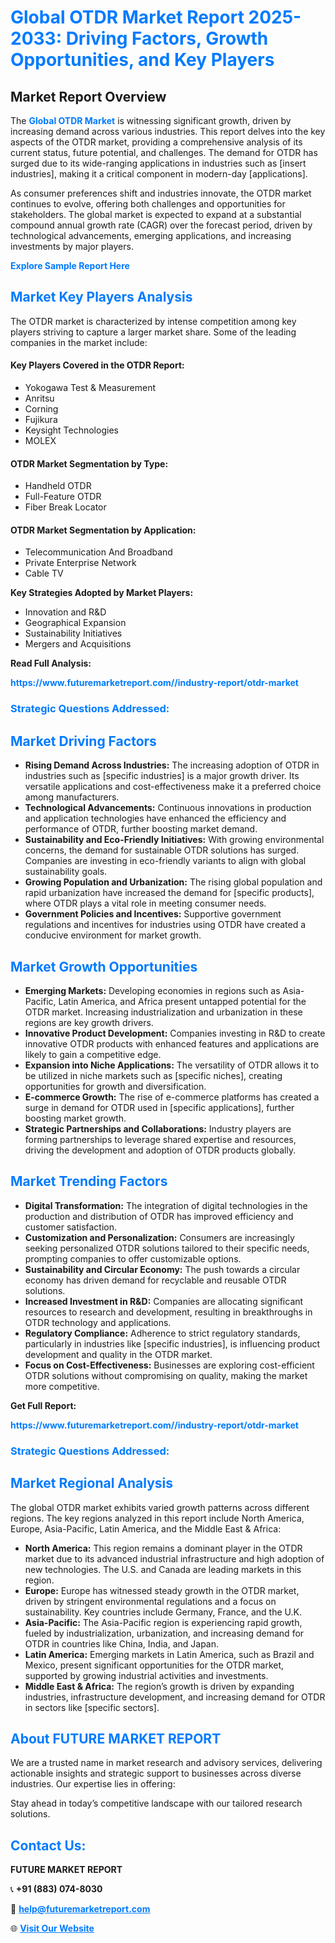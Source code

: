 <h1 style="color: #007BFF;">Global OTDR Market Report 2025-2033: Driving Factors, Growth Opportunities, and Key Players</h1>

<section id="overview">
<h2>Market Report Overview</h2>
<p>The <a href="https://www.futuremarketreport.com//industry-report/otdr-market" style="color: #007BFF; text-decoration: none;"><strong>Global OTDR Market</strong></a> is witnessing significant growth, driven by increasing demand across various industries. This report delves into the key aspects of the OTDR market, providing a comprehensive analysis of its current status, future potential, and challenges. The demand for OTDR has surged due to its wide-ranging applications in industries such as [insert industries], making it a critical component in modern-day [applications].</p>
<p>As consumer preferences shift and industries innovate, the OTDR market continues to evolve, offering both challenges and opportunities for stakeholders. The global market is expected to expand at a substantial compound annual growth rate (CAGR) over the forecast period, driven by technological advancements, emerging applications, and increasing investments by major players.</p>
</section>

<section id="overview">
<p><a href="https://www.futuremarketreport.com//request-sample/reportId=50814" style="color: #007BFF; text-decoration: none;"><strong>Explore Sample Report Here</strong></a></p>
</section>

<section id="key-players">
<h2 style="color: #007BFF;">Market Key Players Analysis</h2>
<p>The OTDR market is characterized by intense competition among key players striving to capture a larger market share. Some of the leading companies in the market include:</p>
<h4>Key Players Covered in the OTDR Report:</h4>
<ul><li>Yokogawa Test &amp; Measurement</li><li>Anritsu</li><li>Corning</li><li>Fujikura</li><li>Keysight Technologies</li><li>MOLEX</li></ul>
<h4>OTDR Market Segmentation by Type:</h4>
<ul><li>Handheld OTDR</li><li>Full-Feature OTDR</li><li>Fiber Break Locator</li></ul>

<h4>OTDR Market Segmentation by Application:</h4>
<ul><li>Telecommunication And Broadband</li><li>Private Enterprise Network</li><li>Cable TV</li></ul>
<p><strong>Key Strategies Adopted by Market Players:</strong></p>
<ul>
<li>Innovation and R&D</li>
<li>Geographical Expansion</li>
<li>Sustainability Initiatives</li>
<li>Mergers and Acquisitions</li>
</ul>
</section>

<section>
<p><strong>Read Full Analysis: </strong></p><a href="https://www.futuremarketreport.com//industry-report/otdr-market" style="color: #007BFF; text-decoration: none;"><strong>https://www.futuremarketreport.com//industry-report/otdr-market</strong></a>
<h3 style="color: #007BFF;">Strategic Questions Addressed:</h3>
</section>

<section id="driving-factors">
<h2 style="color: #007BFF;">Market Driving Factors</h2>
<ul>
<li><strong>Rising Demand Across Industries:</strong> The increasing adoption of OTDR in industries such as [specific industries] is a major growth driver. Its versatile applications and cost-effectiveness make it a preferred choice among manufacturers.</li>
<li><strong>Technological Advancements:</strong> Continuous innovations in production and application technologies have enhanced the efficiency and performance of OTDR, further boosting market demand.</li>
<li><strong>Sustainability and Eco-Friendly Initiatives:</strong> With growing environmental concerns, the demand for sustainable OTDR solutions has surged. Companies are investing in eco-friendly variants to align with global sustainability goals.</li>
<li><strong>Growing Population and Urbanization:</strong> The rising global population and rapid urbanization have increased the demand for [specific products], where OTDR plays a vital role in meeting consumer needs.</li>
<li><strong>Government Policies and Incentives:</strong> Supportive government regulations and incentives for industries using OTDR have created a conducive environment for market growth.</li>
</ul>
</section>

<section id="growth-opportunities">
<h2 style="color: #007BFF;">Market Growth Opportunities</h2>
<ul>
<li><strong>Emerging Markets:</strong> Developing economies in regions such as Asia-Pacific, Latin America, and Africa present untapped potential for the OTDR market. Increasing industrialization and urbanization in these regions are key growth drivers.</li>
<li><strong>Innovative Product Development:</strong> Companies investing in R&D to create innovative OTDR products with enhanced features and applications are likely to gain a competitive edge.</li>
<li><strong>Expansion into Niche Applications:</strong> The versatility of OTDR allows it to be utilized in niche markets such as [specific niches], creating opportunities for growth and diversification.</li>
<li><strong>E-commerce Growth:</strong> The rise of e-commerce platforms has created a surge in demand for OTDR used in [specific applications], further boosting market growth.</li>
<li><strong>Strategic Partnerships and Collaborations:</strong> Industry players are forming partnerships to leverage shared expertise and resources, driving the development and adoption of OTDR products globally.</li>
</ul>
</section>

<section id="trending-factors">
<h2 style="color: #007BFF;">Market Trending Factors</h2>
<ul>
<li><strong>Digital Transformation:</strong> The integration of digital technologies in the production and distribution of OTDR has improved efficiency and customer satisfaction.</li>
<li><strong>Customization and Personalization:</strong> Consumers are increasingly seeking personalized OTDR solutions tailored to their specific needs, prompting companies to offer customizable options.</li>
<li><strong>Sustainability and Circular Economy:</strong> The push towards a circular economy has driven demand for recyclable and reusable OTDR solutions.</li>
<li><strong>Increased Investment in R&D:</strong> Companies are allocating significant resources to research and development, resulting in breakthroughs in OTDR technology and applications.</li>
<li><strong>Regulatory Compliance:</strong> Adherence to strict regulatory standards, particularly in industries like [specific industries], is influencing product development and quality in the OTDR market.</li>
<li><strong>Focus on Cost-Effectiveness:</strong> Businesses are exploring cost-efficient OTDR solutions without compromising on quality, making the market more competitive.</li>
</ul>
</section>

<section>
<p><strong>Get Full Report: </strong></p><a href="https://www.futuremarketreport.com//industry-report/otdr-market" style="color: #007BFF; text-decoration: none;"><strong>https://www.futuremarketreport.com//industry-report/otdr-market</strong></a>
<h3 style="color: #007BFF;">Strategic Questions Addressed:</h3>
</section>


<section id="regional-analysis">
<h2 style="color: #007BFF;">Market Regional Analysis</h2>
<p>The global OTDR market exhibits varied growth patterns across different regions. The key regions analyzed in this report include North America, Europe, Asia-Pacific, Latin America, and the Middle East & Africa:</p>
<ul>
<li><strong>North America:</strong> This region remains a dominant player in the OTDR market due to its advanced industrial infrastructure and high adoption of new technologies. The U.S. and Canada are leading markets in this region.</li>
<li><strong>Europe:</strong> Europe has witnessed steady growth in the OTDR market, driven by stringent environmental regulations and a focus on sustainability. Key countries include Germany, France, and the U.K.</li>
<li><strong>Asia-Pacific:</strong> The Asia-Pacific region is experiencing rapid growth, fueled by industrialization, urbanization, and increasing demand for OTDR in countries like China, India, and Japan.</li>
<li><strong>Latin America:</strong> Emerging markets in Latin America, such as Brazil and Mexico, present significant opportunities for the OTDR market, supported by growing industrial activities and investments.</li>
<li><strong>Middle East & Africa:</strong> The region’s growth is driven by expanding industries, infrastructure development, and increasing demand for OTDR in sectors like [specific sectors].</li>
</ul>
</section>

<footer>
<h2 style="color: #007BFF;">About FUTURE MARKET REPORT</h2>
<p>We are a trusted name in market research and advisory services, delivering actionable insights and strategic support to businesses across diverse industries. Our expertise lies in offering:</p>

<p>Stay ahead in today’s competitive landscape with our tailored research solutions.</p>

<h2 style="color: #007BFF;">Contact Us:</h2>
<p><strong>FUTURE MARKET REPORT</strong></p>
<p>📞 <strong>+91 (883) 074-8030</strong></p>
<p>📧 <strong><a href="mailto:help@futuremarketreport.com" style="color: #007BFF;">help@futuremarketreport.com</a></strong></p>
<p>🌐 <strong><a href="https://www.futuremarketreport.com/" style="color: #007BFF;">Visit Our Website</a></strong></p>
</footer>